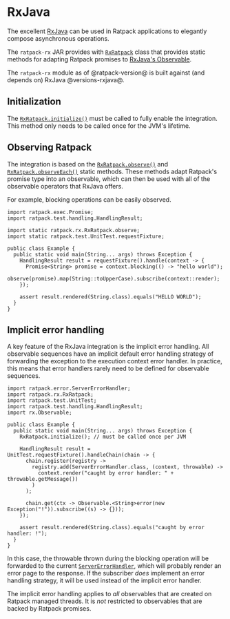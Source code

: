 # RxJava

The excellent [RxJava](https://github.com/Netflix/RxJava) can be used in Ratpack applications to elegantly compose asynchronous operations.

The `ratpack-rx` JAR provides with [`RxRatpack`](api/ratpack/rx/RxRatpack.html) class that provides static methods for adapting Ratpack promises to [RxJava's Observable](https://github.com/Netflix/RxJava/wiki/Observable).

The `ratpack-rx` module as of @ratpack-version@ is built against (and depends on) RxJava @versions-rxjava@.

## Initialization

The [`RxRatpack.initialize()`](api/ratpack/rx/RxRatpack.html#initialize\(\)) must be called to fully enable the integration.
This method only needs to be called once for the JVM's lifetime.

## Observing Ratpack

The integration is based on the [`RxRatpack.observe()`](api/ratpack/rx/RxRatpack.html#observe\(ratpack.exec.Promise\)) and [`RxRatpack.observeEach()`](api/ratpack/rx/RxRatpack.html#observeEach\(ratpack.exec.Promise\)) static methods.
These methods adapt Ratpack's promise type into an observable, which can then be used with all of the observable operators that RxJava offers.

For example, blocking operations can be easily observed.

```language-java
import ratpack.exec.Promise;
import ratpack.test.handling.HandlingResult;

import static ratpack.rx.RxRatpack.observe;
import static ratpack.test.UnitTest.requestFixture;

public class Example {
  public static void main(String... args) throws Exception {
    HandlingResult result = requestFixture().handle(context -> {
      Promise<String> promise = context.blocking(() -> "hello world");
      observe(promise).map(String::toUpperCase).subscribe(context::render);
    });

    assert result.rendered(String.class).equals("HELLO WORLD");
  }
}
```

## Implicit error handling

A key feature of the RxJava integration is the implicit error handling.
All observable sequences have an implicit default error handling strategy of forwarding the exception to the execution context error handler.
In practice, this means that error handlers rarely need to be defined for observable sequences.

```language-java
import ratpack.error.ServerErrorHandler;
import ratpack.rx.RxRatpack;
import ratpack.test.UnitTest;
import ratpack.test.handling.HandlingResult;
import rx.Observable;

public class Example {
  public static void main(String... args) throws Exception {
    RxRatpack.initialize(); // must be called once per JVM

    HandlingResult result = UnitTest.requestFixture().handleChain(chain -> {
      chain.register(registry ->
        registry.add(ServerErrorHandler.class, (context, throwable) ->
          context.render("caught by error handler: " + throwable.getMessage())
        )
      );

      chain.get(ctx -> Observable.<String>error(new Exception("!")).subscribe((s) -> {}));
    });

    assert result.rendered(String.class).equals("caught by error handler: !");
  }
}
```

In this case, the throwable thrown during the blocking operation will be forwarded to the current [`ServerErrorHandler`](api/ratpack/error/ServerErrorHandler.html), which will probably render an error page to the response.
If the subscriber _does_ implement an error handling strategy, it will be used instead of the implicit error handler.

The implicit error handling applies to _all_ observables that are created on Ratpack managed threads.
It is _not_ restricted to observables that are backed by Ratpack promises.